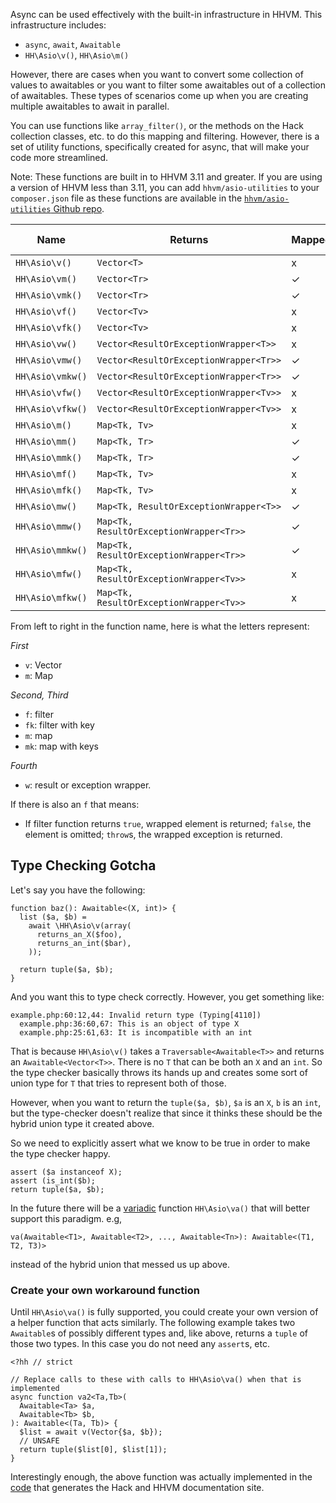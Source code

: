 Async can be used effectively with the built-in infrastructure in HHVM. This infrastructure includes:

* `async`, `await`, `Awaitable`
* `HH\Asio\v()`, `HH\Asio\m()`

However, there are cases when you want to convert some collection of values to awaitables or you want to filter some awaitables out of a collection of awaitables. These types of scenarios come up when you are creating multiple awaitables to await in parallel. 

You can use functions like `array_filter()`, or the methods on the Hack collection classes, etc. to do this mapping and filtering. However, there is a set of utility functions, specifically created for async, that will make your code more streamlined. 

Note: These functions are built in to HHVM 3.11 and greater. If you are using a version of HHVM less than 3.11, you can add `hhvm/asio-utilities` to your `composer.json` file as these functions are available in the [`hhvm/asio-utilities` Github repo](https://github.com/hhvm/asio-utilities).

Name    | Returns             | Mapped | Filtered | Has Key | Wrapped Exception
--------|---------------------|--------|----------|---------|------------------
`HH\Asio\v()`   | `Vector<T>`         | x      | x        | x       | x
`HH\Asio\vm()`  | `Vector<Tr>`        | ✓      | x        | x       | x
`HH\Asio\vmk()` | `Vector<Tr>`        | ✓      | x        | ✓       | x
`HH\Asio\vf()`  | `Vector<Tv>`        | x      | ✓        | x       | x
`HH\Asio\vfk()` | `Vector<Tv>`        | x      | ✓        | ✓       | x
`HH\Asio\vw()`  | `Vector<ResultOrExceptionWrapper<T>>` | x      | x        | x       | ✓
`HH\Asio\vmw()` | `Vector<ResultOrExceptionWrapper<Tr>>`| ✓      | x        | x       | ✓
`HH\Asio\vmkw()`| `Vector<ResultOrExceptionWrapper<Tr>>`| ✓      | x        | ✓       | ✓
`HH\Asio\vfw()` | `Vector<ResultOrExceptionWrapper<Tv>>`| x      | ✓        | x       | ✓
`HH\Asio\vfkw()`| `Vector<ResultOrExceptionWrapper<Tv>>`| x      | ✓        | ✓       | ✓
`HH\Asio\m()`   | `Map<Tk, Tv>`        | x      | x        | x       | x
`HH\Asio\mm()`  | `Map<Tk, Tr>`        | ✓      | x        | x       | x
`HH\Asio\mmk()` | `Map<Tk, Tr>`        | ✓      | x        | ✓       | x
`HH\Asio\mf()`  | `Map<Tk, Tv>`        | x      | ✓        | x       | x
`HH\Asio\mfk()` | `Map<Tk, Tv>`        | x      | ✓        | ✓       | x
`HH\Asio\mw()`  | `Map<Tk, ResultOrExceptionWrapper<T>>` | ✓      | x        | x       | ✓
`HH\Asio\mmw()` | `Map<Tk, ResultOrExceptionWrapper<Tr>>`| ✓      | x        | x       | ✓
`HH\Asio\mmkw()`| `Map<Tk, ResultOrExceptionWrapper<Tr>>`| ✓      | x        | ✓       | ✓
`HH\Asio\mfw()` | `Map<Tk, ResultOrExceptionWrapper<Tv>>`| x      | ✓        | x       | ✓
`HH\Asio\mfkw()`| `Map<Tk, ResultOrExceptionWrapper<Tv>>`| x      | ✓        | ✓       | ✓

From left to right in the function name, here is what the letters represent:

*First*

* `v`: Vector
* `m`: Map

*Second, Third*

* `f`: filter
* `fk`: filter with key
* `m`: map
* `mk`: map with keys

*Fourth*

* `w`: result or exception wrapper. 

If there is also an `f` that means:

* If filter function returns `true`, wrapped element is returned; `false`, the element is omitted; `throw`s, the wrapped exception is returned.

## Type Checking Gotcha

Let's say you have the following:

```
function baz(): Awaitable<(X, int)> {
  list ($a, $b) = 
    await \HH\Asio\v(array(
      returns_an_X($foo), 
      returns_an_int($bar),
    ));

  return tuple($a, $b);
}
```

And you want this to type check correctly. However, you get something like:

```
example.php:60:12,44: Invalid return type (Typing[4110])
  example.php:36:60,67: This is an object of type X
  example.php:25:61,63: It is incompatible with an int
```

That is because `HH\Asio\v()` takes a `Traversable<Awaitable<T>>` and returns an `Awaitable<Vector<T>>`. There is no `T` that can be both an `X` and an `int`. So the type checker basically throws its hands up and creates some sort of union type for `T` that tries to represent both of those.

However, when you want to return the `tuple($a, $b)`, `$a` is an `X`, `b` is an `int`, but the type-checker doesn't realize that since it thinks these should be the hybrid union type it created above.

So we need to explicitly assert what we know to be true in order to make the type checker happy.

```
assert ($a instanceof X);
assert (is_int($b);
return tuple($a, $b);
```

In the future there will be a [variadic]() function `HH\Asio\va()` that will better support this paradigm. e.g, 

```
va(Awaitable<T1>, Awaitable<T2>, ..., Awaitable<Tn>): Awaitable<(T1, T2, T3)>
```

instead of the hybrid union that messed us up above.

### Create your own workaround function

Until `HH\Asio\va()` is fully supported, you could create your own version of a helper function that acts similarly. The following example takes two `Awaitable`s of possibly different types and, like above, returns a `tuple` of those two types. In this case you do not need any `assert`s, etc.

```
<?hh // strict

// Replace calls to these with calls to HH\Asio\va() when that is implemented
async function va2<Ta,Tb>(
  Awaitable<Ta> $a,
  Awaitable<Tb> $b,
): Awaitable<(Ta, Tb)> {
  $list = await v(Vector{$a, $b});
  // UNSAFE
  return tuple($list[0], $list[1]);
}
```

Interestingly enough, the above function was actually implemented in the [code](https://github.com/hhvm/user-documentation/blob/7568764b587b24f3a8441bee1f1ac6940cb5de7e/src/utils/async_funcs.php) that generates the Hack and HHVM documentation site.
